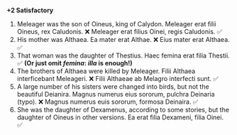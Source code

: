 **+2 Satisfactory**

1. Meleager was the son of Oineus, king of Calydon. Meleager erat filii Oineus, rex Caludonis. ❌ Meleager erat filius Oinei, regis Caludonis.  ✅
2. His mother was Althaea.  Ea mater erat Althae. ❌  Eius mater erat Althaea.  ✅
3. That woman was the daughter of Thestius. Haec femina erat filia Thestii. ✅ **(Or just omit *femina*:  *illa* is enough!)**
4. The brothers of Althaea were killed by Meleager.  Filii Althaea interficebant Meleageri. ❌ Filii Althaeae ab Melagro interfecti sunt.  ✅
5. A large number of his sisters were changed into birds, but not the beautiful Deianira. Magnus numerus eius sororum, pulchra Deinaria (typo). ❌ Magnus numerus euis sororum, formosa Deinaira.  ✅
6. She was the daughter of Dexamenus, according to some stories, but the daughter of Oineus in other versions. Ea erat filia Dexameni, filia Oinei. ✅
